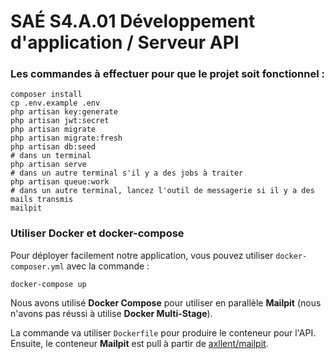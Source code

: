 # SAÉ S4.A.01 Développement d'application / Serveur API

### Les commandes à effectuer pour que le projet soit fonctionnel :

```shell
composer install
cp .env.example .env
php artisan key:generate
php artisan jwt:secret
php artisan migrate
php artisan migrate:fresh
php artisan db:seed
# dans un terminal
php artisan serve
# dans un autre terminal s'il y a des jobs à traiter
php artisan queue:work
# dans un autre terminal, lancez l'outil de messagerie si il y a des mails transmis
mailpit
```

### Utiliser Docker et docker-compose

Pour déployer facilement notre application, vous pouvez utiliser `docker-composer.yml` avec la commande : 

```shell
docker-compose up
```

Nous avons utilisé **Docker Compose** pour utiliser en parallèle **Mailpit** (nous n'avons pas réussi à utilise **Docker Multi-Stage**).

La commande va utiliser `Dockerfile` pour produire le conteneur pour l'API. Ensuite, le conteneur **Mailpit** est pull à partir de [axllent/mailpit](https://hub.docker.com/r/axllent/mailpit).
